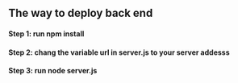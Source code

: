 ## The way to deploy back end

#### Step 1: run npm install

#### Step 2: chang the variable url in server.js to your server addesss

#### Step 3: run node server.js
